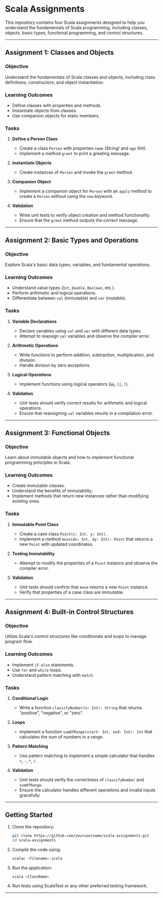 # Scala Assignments

This repository contains four Scala assignments designed to help you understand the fundamentals of Scala programming, including classes, objects, basic types, functional programming, and control structures.

---

## Assignment 1: Classes and Objects

### Objective
Understand the fundamentals of Scala classes and objects, including class definitions, constructors, and object instantiation.

### Learning Outcomes
- Define classes with properties and methods.
- Instantiate objects from classes.
- Use companion objects for static members.

### Tasks
1. **Define a Person Class**
    - Create a class `Person` with properties `name` (String) and `age` (Int).
    - Implement a method `greet` to print a greeting message.

2. **Instantiate Objects**
    - Create instances of `Person` and invoke the `greet` method.

3. **Companion Object**
    - Implement a companion object for `Person` with an `apply` method to create a `Person` without using the `new` keyword.

4. **Validation**
    - Write unit tests to verify object creation and method functionality.
    - Ensure that the `greet` method outputs the correct message.

---

## Assignment 2: Basic Types and Operations

### Objective
Explore Scala's basic data types, variables, and fundamental operations.

### Learning Outcomes
- Understand value types (`Int`, `Double`, `Boolean`, etc.).
- Perform arithmetic and logical operations.
- Differentiate between `val` (immutable) and `var` (mutable).

### Tasks
1. **Variable Declarations**
    - Declare variables using `val` and `var` with different data types.
    - Attempt to reassign `val` variables and observe the compiler error.

2. **Arithmetic Operations**
    - Write functions to perform addition, subtraction, multiplication, and division.
    - Handle division by zero exceptions.

3. **Logical Operations**
    - Implement functions using logical operators (`&&`, `||`, `!`).

4. **Validation**
    - Unit tests should verify correct results for arithmetic and logical operations.
    - Ensure that reassigning `val` variables results in a compilation error.

---

## Assignment 3: Functional Objects

### Objective
Learn about immutable objects and how to implement functional programming principles in Scala.

### Learning Outcomes
- Create immutable classes.
- Understand the benefits of immutability.
- Implement methods that return new instances rather than modifying existing ones.

### Tasks
1. **Immutable Point Class**
    - Create a case class `Point(x: Int, y: Int)`.
    - Implement a method `move(dx: Int, dy: Int): Point` that returns a new `Point` with updated coordinates.

2. **Testing Immutability**
    - Attempt to modify the properties of a `Point` instance and observe the compiler error.

3. **Validation**
    - Unit tests should confirm that `move` returns a new `Point` instance.
    - Verify that properties of a case class are immutable.

---

## Assignment 4: Built-in Control Structures

### Objective
Utilize Scala's control structures like conditionals and loops to manage program flow.

### Learning Outcomes
- Implement `if-else` statements.
- Use `for` and `while` loops.
- Understand pattern matching with `match`.

### Tasks
1. **Conditional Logic**
    - Write a function `classifyNumber(n: Int): String` that returns "positive", "negative", or "zero".

2. **Loops**
    - Implement a function `sumOfRange(start: Int, end: Int): Int` that calculates the sum of numbers in a range.

3. **Pattern Matching**
    - Use pattern matching to implement a simple calculator that handles `+`, `-`, `*`, `/`.

4. **Validation**
    - Unit tests should verify the correctness of `classifyNumber` and `sumOfRange`.
    - Ensure the calculator handles different operations and invalid inputs gracefully.

---

## Getting Started

1. Clone the repository:
    ```bash
    git clone https://github.com/yourusername/scala-assignments.git
    cd scala-assignments
    ```

2. Compile the code using:
    ```bash
    scalac <filename>.scala
    ```

3. Run the application:
    ```bash
    scala <ClassName>
    ```

4. Run tests using ScalaTest or any other preferred testing framework.

---
